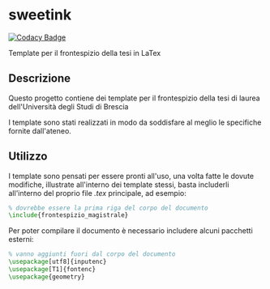 # sweetink

[![Codacy Badge](https://api.codacy.com/project/badge/Grade/4f4c4f52d81145299a944dcba4ca755d)](https://app.codacy.com/app/FilippoRanza/sweetink?utm_source=github.com&utm_medium=referral&utm_content=FilippoRanza/sweetink&utm_campaign=Badge_Grade_Dashboard)

Template per il frontespizio della tesi in LaTex


## Descrizione
Questo progetto contiene dei template per il frontespizio
della tesi di laurea dell'Università degli Studi di Brescia

I template sono stati realizzati in  modo da soddisfare al meglio
le specifiche fornite dall'ateneo.


## Utilizzo

I template sono pensati per essere pronti all'uso, una volta fatte le
dovute modifiche, illustrate all'interno dei template stessi, basta includerli all'interno del proprio file _.tex_ principale, ad esempio:
```latex
% dovrebbe essere la prima riga del corpo del documento
\include{frontespizio_magistrale}
```




Per poter compilare il documento è necessario includere alcuni 
pacchetti esterni:
```latex
% vanno aggiunti fuori dal corpo del documento
\usepackage[utf8]{inputenc}
\usepackage[T1]{fontenc}
\usepackage{geometry}
```
